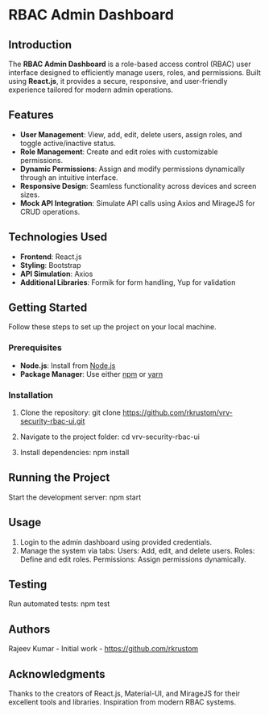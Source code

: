 # **RBAC Admin Dashboard**

## **Introduction**
The **RBAC Admin Dashboard** is a role-based access control (RBAC) user interface designed to efficiently manage users, roles, and permissions. Built using **React.js**, it provides a secure, responsive, and user-friendly experience tailored for modern admin operations.

## **Features**
- **User Management**: View, add, edit, delete users, assign roles, and toggle active/inactive status.
- **Role Management**: Create and edit roles with customizable permissions.
- **Dynamic Permissions**: Assign and modify permissions dynamically through an intuitive interface.
- **Responsive Design**: Seamless functionality across devices and screen sizes.
- **Mock API Integration**: Simulate API calls using Axios and MirageJS for CRUD operations.

## **Technologies Used**
- **Frontend**: React.js
- **Styling**: Bootstrap
- **API Simulation**: Axios
- **Additional Libraries**: Formik for form handling, Yup for validation

## **Getting Started**
Follow these steps to set up the project on your local machine.

### **Prerequisites**
- **Node.js**: Install from [Node.js](https://nodejs.org/)
- **Package Manager**: Use either [npm](https://npmjs.com/) or [yarn](https://yarnpkg.com/)

### **Installation**
1. Clone the repository:
   git clone https://github.com/rkrustom/vrv-security-rbac-ui.git

2. Navigate to the project folder:
   cd vrv-security-rbac-ui

3. Install dependencies:
   npm install

## Running the Project
   Start the development server:
   npm start   

## Usage
  1. Login to the admin dashboard using provided credentials.
  2. Manage the system via tabs:
   Users: Add, edit, and delete users.
   Roles: Define and edit roles.
   Permissions: Assign permissions dynamically.   

## Testing
   Run automated tests:
   npm test   

## Authors
Rajeev Kumar - Initial work - https://github.com/rkrustom

## Acknowledgments
   Thanks to the creators of React.js, Material-UI, and MirageJS for their excellent tools and libraries.
   Inspiration from modern RBAC systems.
